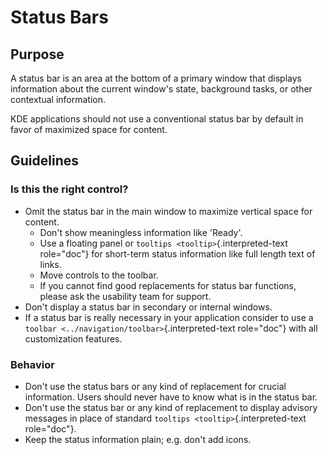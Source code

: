 Status Bars
===========

Purpose
-------

A status bar is an area at the bottom of a primary window that displays
information about the current window\'s state, background tasks, or
other contextual information.

KDE applications should not use a conventional status bar by default in
favor of maximized space for content.

Guidelines
----------

### Is this the right control?

-   Omit the status bar in the main window to maximize vertical space
    for content.
    -   Don\'t show meaningless information like \'Ready\'.
    -   Use a floating panel or `tooltips <tooltip>`{.interpreted-text
        role="doc"} for short-term status information like full length
        text of links.
    -   Move controls to the toolbar.
    -   If you cannot find good replacements for status bar functions,
        please ask the usability team for support.
-   Don\'t display a status bar in secondary or internal windows.
-   If a status bar is really necessary in your application consider to
    use a `toolbar <../navigation/toolbar>`{.interpreted-text
    role="doc"} with all customization features.

### Behavior

-   Don\'t use the status bars or any kind of replacement for crucial
    information. Users should never have to know what is in the status
    bar.
-   Don\'t use the status bar or any kind of replacement to display
    advisory messages in place of standard
    `tooltips <tooltip>`{.interpreted-text role="doc"}.
-   Keep the status information plain; e.g. don\'t add icons.
